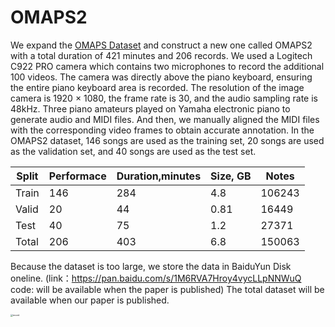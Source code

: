 # OMAPS2

We expand the [OMAPS Dataset](https://github.com/itec-hust/OMAPS) and construct a new one called OMAPS2 with a total duration of 421 minutes and 206 records. We used a Logitech C922 PRO camera which contains two microphones to record the additional 100 videos. The camera was directly above the piano keyboard, ensuring the entire piano keyboard area is recorded. The resolution of the image camera is 1920 × 1080, the frame rate is 30, and the audio sampling rate is 48kHz. Three piano amateurs played on Yamaha electronic piano to generate audio and MIDI files. And then, we manually aligned the MIDI files with the corresponding video frames to obtain accurate annotation. In the OMAPS2 dataset, 146 songs are used as the training set, 20 songs are used as the validation set, and 40 songs are used as the test set.

| Split | Performace | Duration,minutes | Size, GB | Notes  |
| ----- | ---------- | ---------------- | -------- | ------ |
| Train | 146        | 284              | 4.8      | 106243 |
| Valid | 20         | 44               | 0.81     | 16449  |
| Test  | 40         | 75               | 1.2      | 27371  |
| Total | 206        | 403              | 6.8      | 150063 |

Because the dataset is too large, we store the data in BaiduYun Disk oneline. (link：https://pan.baidu.com/s/1M6RVA7Hroy4vycLLpNNWuQ code: will be available when the paper is published) The total dataset will be available when our paper is published.

<img src="record.png" alt="record" style="zoom:24%;" />

